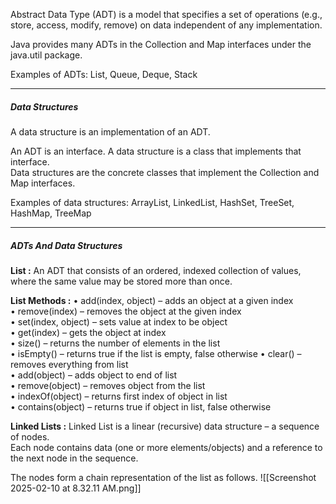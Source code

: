 Abstract Data Type (ADT) is a model that specifies a set of operations (e.g., store, access, modify, remove) on data independent of any implementation.

Java provides many ADTs in the Collection and Map interfaces under the java.util package.

Examples of ADTs: 
	List, Queue, Deque, Stack


---
##### Data Structures

A data structure is an implementation of an ADT.

An ADT is an interface. A data structure is a class that implements that interface.  
Data structures are the concrete classes that implement the Collection and Map interfaces.  

Examples of data structures: 
	ArrayList, LinkedList, HashSet, TreeSet, HashMap, TreeMap



---
##### ADTs And Data Structures

**List :** 
	An ADT that consists of an ordered, indexed collection of values, where the same value may be stored more than once.

**List Methods :** 
	• add(index, object) – adds an object at a given index  
	• remove(index) – removes the object at the given index  
	• set(index, object) – sets value at index to be object  
	• get(index) – gets the object at index  
	• size() – returns the number of elements in the list  
	• isEmpty() – returns true if the list is empty, false otherwise
	• clear() – removes everything from list  
	• add(object) – adds object to end of list  
	• remove(object) – removes object from the list  
	• indexOf(object) – returns first index of object in list  
	• contains(object) – returns true if object in list, false otherwise


**Linked Lists :** 
	Linked List is a linear (recursive) data structure – a sequence of nodes.  
	Each node contains data (one or more elements/objects) and a reference to the next node in the sequence.

The nodes form a chain representation of the list as follows.
![[Screenshot 2025-02-10 at 8.32.11 AM.png]]
